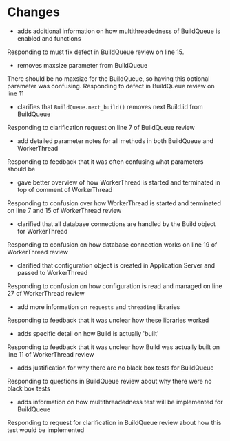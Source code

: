 # Changes

* adds additional information on how multithreadedness of BuildQueue is enabled and functions

Responding to must fix defect in BuildQueue review on line 15.

* removes maxsize parameter from BuildQueue

There should be no maxsize for the BuildQueue, so having this optional parameter was confusing. Responding to defect in BuildQueue review on line 11

* clarifies that `BuildQueue.next_build()` removes next Build.id from BuildQueue

Responding to clarification request on line 7 of BuildQueue review

* add detailed parameter notes for all methods in both BuildQueue and WorkerThread

Responding to feedback that it was often confusing what parameters should be

* gave better overview of how WorkerThread is started and terminated in top of comment of WorkerThread

Responding to confusion over how WorkerThread is started and terminated on line 7 and 15 of WorkerThread review

* clarified that all database connections are handled by the Build object for WorkerThread

Responding to confusion on how database connection works on line 19 of WorkerThread review

* clarified that configuration object is created in Application Server and passed to WorkerThread

Responding to confusion on how configuration is read and managed on line 27 of WorkerThread review

* add more information on `requests` and `threading` libraries

Responding to feedback that it was unclear how these libraries worked

* adds specific detail on how Build is actually 'built'

Responding to feedback that it was unclear how Build was actually built on line 11 of WorkerThread review

* adds justification for why there are no black box tests for BuildQueue

Responding to questions in BuildQueue review about why there were no black box tests

* adds information on how multithreadedness test will be implemented for BuildQueue

Responding to request for clarification in BuildQueue review about how this test would be implemented
